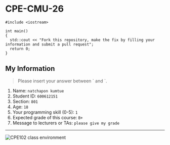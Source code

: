# CPE-CMU-26
>
```
#include <iostream>

int main()
{
  std::cout << "Fork this repository, make the fix by filling your information and submit a pull request";
  return 0;
}
```

## My Information
> Please insert your answer between \` and \`.

1. Name: `natchapon kumtue`
2. Student ID: `600612151`
3. Section: `801`
4. Age: `18`
5. Your programming skill (0-5): `1`
6. Expected grade of this course: `B+`
7. Message to lecturers or TAs: `please give my grade`

---
![CPE102 class environment](https://github.com/tmwatchanan/CPE-CMU-26/raw/master/cpe102_class_envi.jpg)
